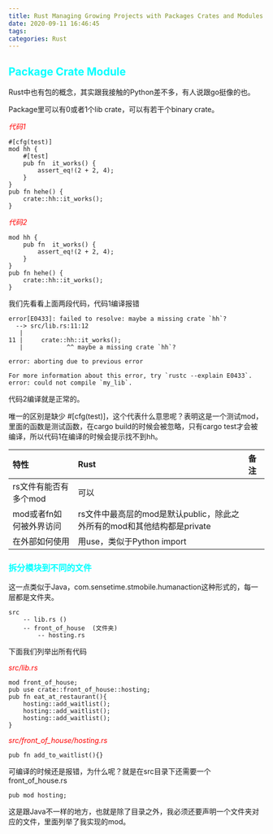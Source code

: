 ```yaml
---
title: Rust Managing Growing Projects with Packages Crates and Modules
date: 2020-09-11 16:46:45
tags:
categories: Rust
---
```


## __<font color=0xFFFFFF>Package Crate Module</font>__  
Rust中也有包的概念，其实跟我接触的Python差不多，有人说跟go挺像的也。

Package里可以有0或者1个lib crate，可以有若干个binary crate。  

_<font color=red> 代码1</font>_
```
#[cfg(test)]
mod hh {
    #[test]
    pub fn  it_works() {
        assert_eq!(2 + 2, 4);
    }
}
pub fn hehe() {
    crate::hh::it_works();
}
```
_<font color=red> 代码2</font>_
```
mod hh {
    pub fn  it_works() {
        assert_eq!(2 + 2, 4);
    }
}
pub fn hehe() {
    crate::hh::it_works();
}
```

<!--more-->
我们先看看上面两段代码，代码1编译报错
```
error[E0433]: failed to resolve: maybe a missing crate `hh`?
  --> src/lib.rs:11:12
   |
11 |     crate::hh::it_works();
   |            ^^ maybe a missing crate `hh`?

error: aborting due to previous error

For more information about this error, try `rustc --explain E0433`.
error: could not compile `my_lib`.
```
代码2编译就是正常的。  

唯一的区别是缺少 #[cfg(test)]，这个代表什么意思呢？表明这是一个测试mod，里面的函数是测试函数，在cargo build的时候会被忽略，只有cargo test才会被编译，所以代码1在编译的时候会提示找不到hh。  


|特性|Rust|备注|
|:----|:----|:----|
|rs文件有能否有多个mod|可以||
|mod或者fn如何被外界访问|rs文件中最高层的mod是默认public，除此之外所有的mod和其他结构都是private||
|在外部如何使用|用use，类似于Python import||


### __<font color=0xFFFFFF>拆分模块到不同的文件</font>__  

这一点类似于Java，com.sensetime.stmobile.humanaction这种形式的，每一层都是文件夹。  

    src   
        -- lib.rs ()
        -- front_of_house  (文件夹)
            -- hosting.rs

下面我们列举出所有代码  

_<font color=red>src/lib.rs</font>_
```
mod front_of_house;
pub use crate::front_of_house::hosting;
pub fn eat_at_restaurant(){
    hosting::add_waitlist();
    hosting::add_waitlist();
    hosting::add_waitlist();
}
```

_<font color=red>src/front_of_house/hosting.rs</font>_ 
```
pub fn add_to_waitlist(){}
```  
可编译的时候还是报错，为什么呢？就是在src目录下还需要一个front_of_house.rs  
```
pub mod hosting;
```
这是跟Java不一样的地方，也就是除了目录之外，我必须还要声明一个文件夹对应的文件，里面列举了我实现的mod。  


